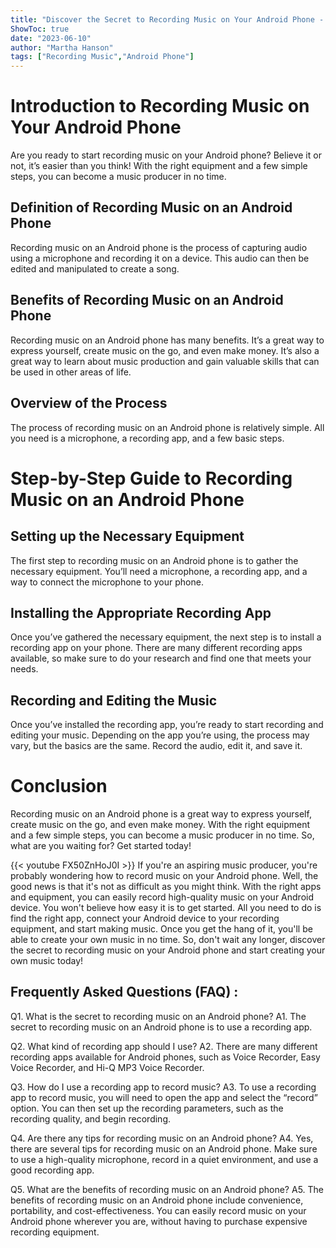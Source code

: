 ```yaml
---
title: "Discover the Secret to Recording Music on Your Android Phone - You Won't Believe How Easy It Is!"
ShowToc: true 
date: "2023-06-10"
author: "Martha Hanson" 
tags: ["Recording Music","Android Phone"]
---
```

# Introduction to Recording Music on Your Android Phone

Are you ready to start recording music on your Android phone? Believe it or not, it’s easier than you think! With the right equipment and a few simple steps, you can become a music producer in no time.

## Definition of Recording Music on an Android Phone

Recording music on an Android phone is the process of capturing audio using a microphone and recording it on a device. This audio can then be edited and manipulated to create a song.

## Benefits of Recording Music on an Android Phone

Recording music on an Android phone has many benefits. It’s a great way to express yourself, create music on the go, and even make money. It’s also a great way to learn about music production and gain valuable skills that can be used in other areas of life.

## Overview of the Process

The process of recording music on an Android phone is relatively simple. All you need is a microphone, a recording app, and a few basic steps.

# Step-by-Step Guide to Recording Music on an Android Phone

## Setting up the Necessary Equipment

The first step to recording music on an Android phone is to gather the necessary equipment. You’ll need a microphone, a recording app, and a way to connect the microphone to your phone.

## Installing the Appropriate Recording App

Once you’ve gathered the necessary equipment, the next step is to install a recording app on your phone. There are many different recording apps available, so make sure to do your research and find one that meets your needs.

## Recording and Editing the Music

Once you’ve installed the recording app, you’re ready to start recording and editing your music. Depending on the app you’re using, the process may vary, but the basics are the same. Record the audio, edit it, and save it.

# Conclusion

Recording music on an Android phone is a great way to express yourself, create music on the go, and even make money. With the right equipment and a few simple steps, you can become a music producer in no time. So, what are you waiting for? Get started today!

{{< youtube FX50ZnHoJ0I >}} 
If you're an aspiring music producer, you're probably wondering how to record music on your Android phone. Well, the good news is that it's not as difficult as you might think. With the right apps and equipment, you can easily record high-quality music on your Android device. You won't believe how easy it is to get started. All you need to do is find the right app, connect your Android device to your recording equipment, and start making music. Once you get the hang of it, you'll be able to create your own music in no time. So, don't wait any longer, discover the secret to recording music on your Android phone and start creating your own music today!

## Frequently Asked Questions (FAQ) :
Q1. What is the secret to recording music on an Android phone?
A1. The secret to recording music on an Android phone is to use a recording app. 

Q2. What kind of recording app should I use?
A2. There are many different recording apps available for Android phones, such as Voice Recorder, Easy Voice Recorder, and Hi-Q MP3 Voice Recorder. 

Q3. How do I use a recording app to record music?
A3. To use a recording app to record music, you will need to open the app and select the “record” option. You can then set up the recording parameters, such as the recording quality, and begin recording. 

Q4. Are there any tips for recording music on an Android phone?
A4. Yes, there are several tips for recording music on an Android phone. Make sure to use a high-quality microphone, record in a quiet environment, and use a good recording app. 

Q5. What are the benefits of recording music on an Android phone?
A5. The benefits of recording music on an Android phone include convenience, portability, and cost-effectiveness. You can easily record music on your Android phone wherever you are, without having to purchase expensive recording equipment.


